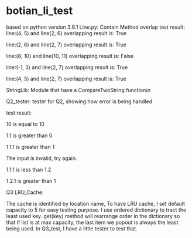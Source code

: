 # botian_li_test
based on python version 3.8.1
Line.py: Contain Method overlap
test result:
line:(4, 5) and line(2, 6) overlapping result is:
True

line:(2, 6) and line(2, 7) overlapping result is:
True

line:(8, 10) and line(10, 11) overlapping result is:
False

line:(-1, 3) and line(2, 7) overlapping result is:
True

line:(4, 5) and line(2, 7) overlapping result is:
True


StringLib: Module that have a CompareTwoString function\n

Q2_tester: tester for Q2, showing how error is being handled

test result:

10 is equal to 10

1.1 is greater than 0

1.1.1 is greater than 1

The input is invalid, try again.

1.1.1 is less than 1.2

1.2.1 is greater than 1

Q3 LRU_Cache:

The cache is identified by location name, To have LRU cache, I set default capacity to  5 for easy testing purpose.
I use ordered dictionary to tract the least used key.  get(key) method will rearrange order in the dictionary so that if list is at max capacity, the last item we popout is always the least being used. In Q3_test, I have a little tester to test that.
